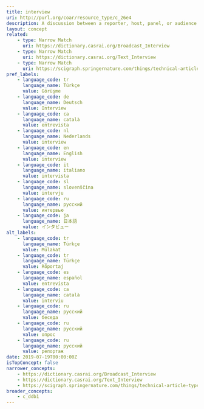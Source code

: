 ```yaml
---
title: interview
uri: http://purl.org/coar/resource_type/c_26e4
description: A discussion between a reporter, host, panel, or audience and a newsmaker, author, or celebrity, recorded (edited or unedited) in print, on film or video, as transcript or as a sound recording. (Adapted from ODLIS)
layout: concept
related:
    - type: Narrow Match
      uri: https://dictionary.casrai.org/Broadcast_Interview
    - type: Narrow Match
      uri: https://dictionary.casrai.org/Text_Interview
    - type: Narrow Match
      uri: https://scigraph.springernature.com/things/technical-article-types/interview
pref_labels:
    - language_code: tr
      language_name: Türkçe
      value: Görüşme
    - language_code: de
      language_name: Deutsch
      value: Interview
    - language_code: ca
      language_name: català
      value: entrevista
    - language_code: nl
      language_name: Nederlands
      value: interview
    - language_code: en
      language_name: English
      value: interview
    - language_code: it
      language_name: italiano
      value: intervista
    - language_code: sl
      language_name: slovenščina
      value: intervju
    - language_code: ru
      language_name: русский
      value: интервью
    - language_code: ja
      language_name: 日本語
      value: インタビュー
alt_labels:
    - language_code: tr
      language_name: Türkçe
      value: Mülakat
    - language_code: tr
      language_name: Türkçe
      value: Röportaj
    - language_code: es
      language_name: español
      value: entrevista
    - language_code: ca
      language_name: català
      value: interviu
    - language_code: ru
      language_name: русский
      value: беседа
    - language_code: ru
      language_name: русский
      value: опрос
    - language_code: ru
      language_name: русский
      value: репортаж
date: 2019-07-19T00:00:00Z
isTopConcept: false
narrower_concepts:
    - https://dictionary.casrai.org/Broadcast_Interview
    - https://dictionary.casrai.org/Text_Interview
    - https://scigraph.springernature.com/things/technical-article-types/interview
broader_concepts:
    - c_ddb1
---
```


